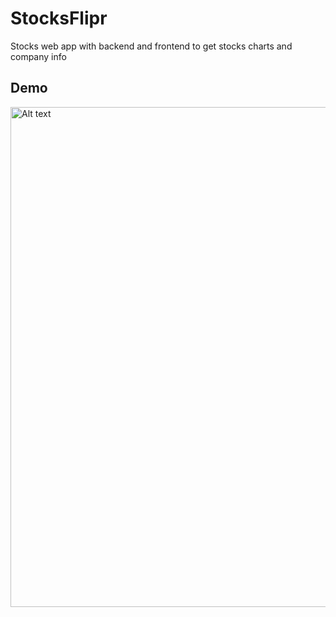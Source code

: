 # StocksFlipr
Stocks web app with backend and frontend to get stocks charts and company info
## Demo
<img src="demo.gif" width="800px" alt="Alt text">
  
 
